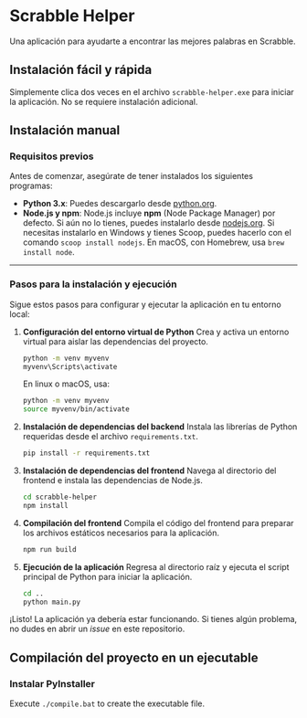 # Scrabble Helper
Una aplicación para ayudarte a encontrar las mejores palabras en Scrabble.

## Instalación fácil y rápida
Simplemente clica dos veces en el archivo `scrabble-helper.exe` para iniciar la aplicación. No se requiere instalación adicional.

## Instalación manual

### Requisitos previos

Antes de comenzar, asegúrate de tener instalados los siguientes programas:

  * **Python 3.x**: Puedes descargarlo desde [python.org](https://www.python.org/).
  * **Node.js y npm**: Node.js incluye **npm** (Node Package Manager) por defecto. Si aún no lo tienes, puedes instalarlo desde [nodejs.org](https://nodejs.org/). Si necesitas instalarlo en Windows y tienes Scoop, puedes hacerlo con el comando `scoop install nodejs`. En macOS, con Homebrew, usa `brew install node`.

-----

### Pasos para la instalación y ejecución

Sigue estos pasos para configurar y ejecutar la aplicación en tu entorno local:

1.  **Configuración del entorno virtual de Python**
    Crea y activa un entorno virtual para aislar las dependencias del proyecto.

    ```bash
    python -m venv myvenv
    myvenv\Scripts\activate
    ```

    En linux o macOS, usa:

    ```bash
    python -m venv myvenv
    source myvenv/bin/activate
    ```

2.  **Instalación de dependencias del backend**
    Instala las librerías de Python requeridas desde el archivo `requirements.txt`.

    ```bash
    pip install -r requirements.txt
    ```

3.  **Instalación de dependencias del frontend**
    Navega al directorio del frontend e instala las dependencias de Node.js.

    ```bash
    cd scrabble-helper
    npm install
    ```

4.  **Compilación del frontend**
    Compila el código del frontend para preparar los archivos estáticos necesarios para la aplicación.

    ```bash
    npm run build
    ```

5.  **Ejecución de la aplicación**
    Regresa al directorio raíz y ejecuta el script principal de Python para iniciar la aplicación.

    ```bash
    cd ..
    python main.py
    ```

¡Listo\! La aplicación ya debería estar funcionando. Si tienes algún problema, no dudes en abrir un *issue* en este repositorio.

## Compilación del proyecto en un ejecutable
### Instalar PyInstaller
Execute `./compile.bat` to create the executable file.
